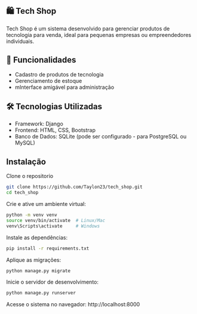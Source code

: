 ## 🛍️ Tech Shop
Tech Shop é um sistema desenvolvido para gerenciar produtos de tecnologia para venda, ideal para pequenas empresas ou empreendedores individuais.

## 🚀 Funcionalidades

- Cadastro de produtos de tecnologia
- Gerenciamento de estoque
- mInterface amigável para administração

## 🛠️ Tecnologias Utilizadas
- Framework: Django
- Frontend: HTML, CSS, Bootstrap
- Banco de Dados: SQLite (pode ser configurado - para PostgreSQL ou MySQL)

## Instalação

Clone o repositorio

```bash
git clone https://github.com/Taylon23/tech_shop.git
cd tech_shop

```
Crie e ative um ambiente virtual:

```bash
python -m venv venv  
source venv/bin/activate  # Linux/Mac  
venv\Scripts\activate     # Windows  

```
Instale as dependências:

```bash
pip install -r requirements.txt
```
Aplique as migrações:
```bash
python manage.py migrate
```
Inicie o servidor de desenvolvimento:
```bash
python manage.py runserver

```
Acesse o sistema no navegador: http://localhost:8000

